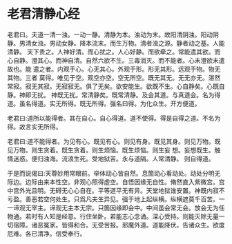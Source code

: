 老君清静心经
============

老君曰。夫道一清一浊。一动一静。清静为本。浊动为末。故阳清阴浊。阳动阴静。男清女浊。男动女静。降本流末。而生万物。清者浊之源。静者动之基。人能清静。 天下贵之。人神好清。而心扰之。人心好静。而欲牵之。常能遣其欲。而心自静。澄其心。而神自清。自然六欲不生。三毒消灭。而不能者。心未澄欲未遣故也。能 遣之者。内观于心。心无其心。外观于形。形无其形。远观于物。物无其物。三者 莫得。唯见于空。观空亦空。空无所空。既无其无。无无亦无。湛然常寂。寂无其寂。无寂寂无。俱了无矣。欲安能生。欲既不生。心自静矣。心既自静。神即无扰。 神既无扰。常清静矣。既常清静。及会其道。与真道会。名为得道。虽名得道。实无所得。既无所得。强名曰得。为化众生。开方便道。 

老君曰:道所以能得者。其在自心。自心得道。道不使得。得是自得之道。不名为得。故言实无所得。

老君曰:道不能得者。为见有心。既见有心。则见有身。既见其身。则见万物。既见万物。则生贪着。既生贪着。则生烦恼。既生烦恼。则生妄 想。妄想既生。触情迷惑。便归浊海。流浪生死。受地狱苦。永与道隔。人常清静。 则自得道。 

于是而说偈曰:天尊妙用常眼前。举体动心皆自然。息箇动心看动处。动处分明无际边。边际由来本性空。非观心照得虚空。自悟因缘无自性。脩然直入紫微宫。宫 中宫外光且明。无碍无心心自在。平等道平无有异。天堂地狱谁安置。神既内寂不亏盈。善恶若空何处生。只爲凡夫生异见。强于地上起纵横。纵横遮莫千百苦。一一谛观无宰主。谛观无主本无宗。只箇因缘即会中。中间虽会常无会。放会无为任物通。若时有人知是经意。行住坐卧。若能志心念诵。深心受持。则能灭除无量一切宿障。诸恶冤家。皆得和合。无受苦报。邪魔外道。道能降伏。告诸众生。欲度 厄难。各已清净。信受奉行。
 
